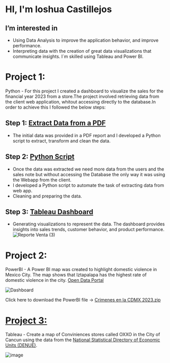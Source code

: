 # HI, I'm Ioshua Castillejos 
## I’m interested in 
  - Using Data Analysis to improve the application behavior, and improve performance.
  - Interpreting data with the creation of great data visualizations that communicate insights.
    I´m skilled using Tableau and Power BI.
# Project 1:

Python - For this project I created a dashboard to visualize the sales for the financial year 2023 from a store.The project involved retrieving data from the client web application, whitout accessing directly to the database.In order to achieve this I followed the below steps:

## Step 1: [Extract Data from a PDF](https://github.com/IoshuaCastillejos/IoshuaCastillejos/blob/main/DataFromPDF)
  -  The initial data was provided in a PDF report and I developed a Python script to extract, transform and clean the data.

## Step 2: [Python Script ](https://github.com/IoshuaCastillejos/IoshuaCastillejos/blob/main/PyDataWebPage)
  -  Once the data was extracted we need more data from the users and the sales note but without accessing the Database the only way it was using the Webapp from the client.
  -  I developed a Python script to automate the task of extracting data from web app.
  -  Cleaning and preparing the data.
## Step 3: [Tableau Dashboard](https://public.tableau.com/views/Rabe2023/Dashboard3?:language=es-ES&:sid=&:display_count=n&:origin=viz_share_link)
  - Generating visualizations to represent the data. The dashboard provides insights into sales trends, customer behavior, and product performance.
![Reporte Venta (3)](https://github.com/IoshuaCastillejos/IoshuaCastillejos/assets/127347943/7db5e798-2e45-4568-a183-3f5d573d0bb6)

# Project 2:

PowerBI - A Power BI map was created to highlight domestic violence in Mexico City. The map shows that Iztapalapa has the highest rate of domestic violence in the city. [Open Data Portal](https://datos.cdmx.gob.mx/dataset/victimas-en-carpetas-de-investigacion-fgj)

![Dashboard](https://github.com/IoshuaCastillejos/IoshuaCastillejos/assets/127347943/9c389267-c03b-4f02-86c4-4cd8fd9bb4de)

Click here to download the PowerBI file ->
[Crimenes en la CDMX 2023.zip](https://github.com/IoshuaCastillejos/IoshuaCastillejos/files/12517261/Crimenes.en.la.CDMX.2023.zip)

# [Project 3: ](https://public.tableau.com/app/profile/ioshua/viz/shared/42QYWQ7RP)
Tableau - Create a map of Conviniences stores called OXXO in the City of Cancun using the data from the [National Statistical Directory of Economic Units (DENUE)](https://www.inegi.org.mx/app/mapa/denue/default.aspx).

![image](https://github.com/IoshuaCastillejos/IoshuaCastillejos/assets/127347943/dd30d9f4-4a92-4f1e-be9e-b712ea26acfb)

